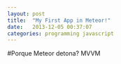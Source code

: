 ```yaml
---
layout: post
title:  "My First App in Meteor!"
date:   2013-12-05 00:37:07
categories: programming javascript
---
```


#Porque Meteor detona?
MVVM